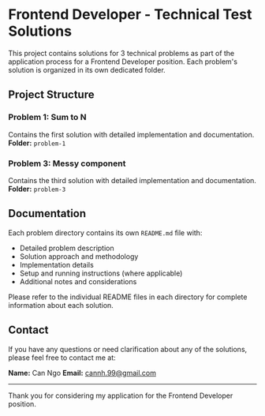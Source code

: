# Frontend Developer - Technical Test Solutions

This project contains solutions for 3 technical problems as part of the application process for a Frontend Developer position. Each problem's solution is organized in its own dedicated folder.

## Project Structure

### Problem 1: Sum to N

Contains the first solution with detailed implementation and documentation.
**Folder:** `problem-1`

### Problem 3: Messy component

Contains the third solution with detailed implementation and documentation.
**Folder:** `problem-3`

## Documentation

Each problem directory contains its own `README.md` file with:

- Detailed problem description
- Solution approach and methodology
- Implementation details
- Setup and running instructions (where applicable)
- Additional notes and considerations

Please refer to the individual README files in each directory for complete information about each solution.

## Contact

If you have any questions or need clarification about any of the solutions, please feel free to contact me at:

**Name:** Can Ngo
**Email:** cannh.99@gmail.com

---

Thank you for considering my application for the Frontend Developer position.
